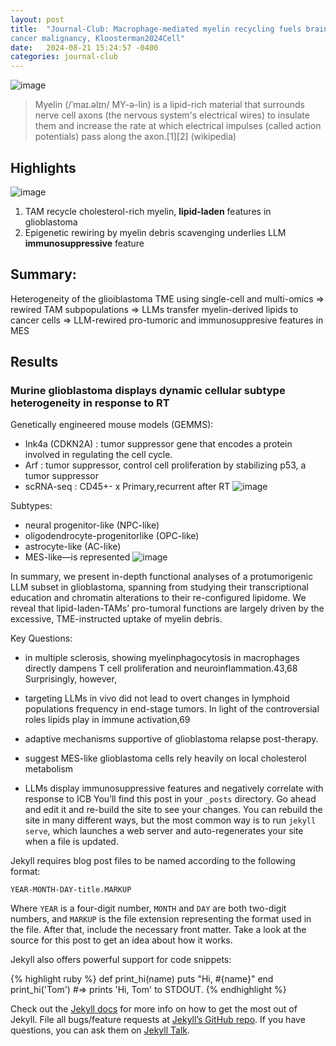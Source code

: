 ```yaml
---
layout: post
title:  "Journal-Club: Macrophage-mediated myelin recycling fuels brain
cancer malignancy, Kloosterman2024Cell"
date:   2024-08-21 15:24:57 -0400
categories: journal-club
---
```

![image](https://github.com/user-attachments/assets/96d4a943-3913-491f-b712-46c28b58915f)

>Myelin (/ˈmaɪ.əlɪn/ MY-ə-lin) is a lipid-rich material that surrounds nerve cell axons (the nervous system's electrical wires) to insulate them and increase the rate at which electrical impulses (called action potentials) pass along the axon.[1][2] (wikipedia) 

## Highlights
![image](https://github.com/user-attachments/assets/e66f9655-9d11-4c48-b001-46552f4b4105)
1. TAM recycle cholesterol-rich myelin, **lipid-laden** features in glioblastoma
2. Epigenetic rewiring by myelin debris scavenging underlies LLM **immunosuppressive** feature

## Summary:
Heterogeneity of the glioiblastoma TME using single-cell and multi-omics 
=> rewired TAM subpopulations => LLMs transfer myelin-derived lipids to cancer cells
=> LLM-rewired pro-tumoric and immunosuppresive features in MES
 
## Results
### Murine glioblastoma displays dynamic cellular subtype heterogeneity in response to RT
Genetically engineered mouse models (GEMMS):
- Ink4a (CDKN2A) : tumor suppressor gene that encodes a protein involved in regulating the cell cycle.
- Arf : tumor suppressor, control cell proliferation by stabilizing p53, a tumor suppressor
- scRNA-seq : CD45+- x Primary,recurrent after RT 
![image](https://github.com/user-attachments/assets/edfc518b-9084-400d-a76c-bfae0a88e930)

Subtypes: 
- neural progenitor-like (NPC-like)
- oligodendrocyte-progenitorlike (OPC-like)
- astrocyte-like (AC-like)
- MES-like—is represented
![image](https://github.com/user-attachments/assets/6632b148-3c23-45a7-a22d-a25682a8344e)

In summary, we present in-depth functional analyses of a protumorigenic
LLM subset in glioblastoma, spanning from studying
their transcriptional education and chromatin alterations to their
re-configured lipidome. We reveal that lipid-laden-TAMs’ pro-tumoral
functions are largely driven by the excessive, TME-instructed
uptake of myelin debris.

Key Questions:

- in multiple sclerosis, showing myelinphagocytosis in macrophages directly dampens T cell proliferation and neuroinflammation.43,68
Surprisingly, however,
- targeting LLMs in vivo did not lead to overt changes in lymphoid populations frequency in end-stage tumors. In light of the controversial roles lipids play in immune activation,69

- adaptive mechanisms supportive of glioblastoma relapse post-therapy.
- suggest MES-like glioblastoma cells rely heavily on local cholesterol metabolism
- LLMs display immunosuppressive features and negatively correlate with response to ICB
You’ll find this post in your `_posts` directory. Go ahead and edit it and re-build the site to see your changes. You can rebuild the site in many different ways, but the most common way is to run `jekyll serve`, which launches a web server and auto-regenerates your site when a file is updated.

Jekyll requires blog post files to be named according to the following format:

`YEAR-MONTH-DAY-title.MARKUP`

Where `YEAR` is a four-digit number, `MONTH` and `DAY` are both two-digit numbers, and `MARKUP` is the file extension representing the format used in the file. After that, include the necessary front matter. Take a look at the source for this post to get an idea about how it works.

Jekyll also offers powerful support for code snippets:

{% highlight ruby %}
def print_hi(name)
  puts "Hi, #{name}"
end
print_hi('Tom')
#=> prints 'Hi, Tom' to STDOUT.
{% endhighlight %}

Check out the [Jekyll docs][jekyll-docs] for more info on how to get the most out of Jekyll. File all bugs/feature requests at [Jekyll’s GitHub repo][jekyll-gh]. If you have questions, you can ask them on [Jekyll Talk][jekyll-talk].

[jekyll-docs]: https://jekyllrb.com/docs/home
[jekyll-gh]:   https://github.com/jekyll/jekyll
[jekyll-talk]: https://talk.jekyllrb.com/
